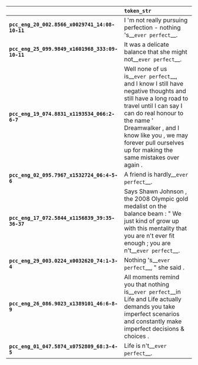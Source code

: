 |                                                 | `token_str`                                                                                                                                                                                                                                                                              |
|:------------------------------------------------|:-----------------------------------------------------------------------------------------------------------------------------------------------------------------------------------------------------------------------------------------------------------------------------------------|
| **`pcc_eng_20_002.8566_x0029741_14:08-10-11`**  | I 'm not really pursuing perfection - nothing 's__``ever perfect``__.                                                                                                                                                                                                                    |
| **`pcc_eng_25_099.9849_x1601968_333:09-10-11`** | It was a delicate balance that she might not__``ever perfect``__.                                                                                                                                                                                                                        |
| **`pcc_eng_19_074.8831_x1193534_066:2-6-7`**    | Well none of us is__``ever perfect``__, and I know I still have negative thoughts and still have a long road to travel until I can say I can do real honour to the name ' Dreamwalker , and I know like you , we may forever pull ourselves up for making the same mistakes over again . |
| **`pcc_eng_02_095.7967_x1532724_06:4-5-6`**     | A friend is hardly__``ever perfect``__.                                                                                                                                                                                                                                                  |
| **`pcc_eng_17_072.5844_x1156839_39:35-36-37`**  | Says Shawn Johnson , the 2008 Olympic gold medalist on the balance beam : " We just kind of grow up with this mentality that you are n't ever fit enough ; you are n't__``ever perfect``__.                                                                                              |
| **`pcc_eng_29_003.0224_x0032620_74:1-3-4`**     | Nothing 's__``ever perfect``__, " she said .                                                                                                                                                                                                                                             |
| **`pcc_eng_26_086.9023_x1389101_46:6-8-9`**     | All moments remind you that nothing is__``ever perfect``__in Life and Life actually demands you take imperfect scenarios and constantly make imperfect decisions & choices .                                                                                                             |
| **`pcc_eng_01_047.5874_x0752809_68:3-4-5`**     | Life is n't__``ever perfect``__.                                                                                                                                                                                                                                                         |